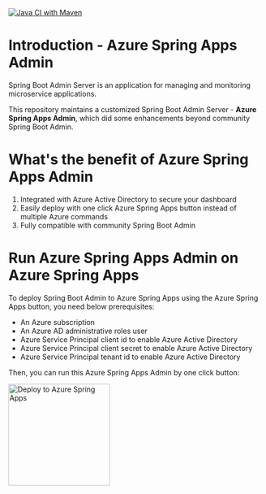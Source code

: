 [![Java CI with Maven](https://github.com/fangjian0423/asa-admin/actions/workflows/maven.yml/badge.svg)](https://github.com/fangjian0423/asa-admin/actions/workflows/maven.yml)

# Introduction - Azure Spring Apps Admin

Spring Boot Admin Server is an application for managing and monitoring microservice applications.

This repository maintains a customized Spring Boot Admin Server - **Azure Spring Apps Admin**, which did some enhancements beyond community Spring Boot Admin.

# What's the benefit of Azure Spring Apps Admin

1. Integrated with Azure Active Directory to secure your dashboard
2. Easily deploy with one click Azure Spring Apps button instead of multiple Azure commands
3. Fully compatible with community Spring Boot Admin

# Run Azure Spring Apps Admin on Azure Spring Apps

To deploy Spring Boot Admin to Azure Spring Apps using the Azure Spring Apps button, you need below prerequisites:

- An Azure subscription
- An Azure AD administrative roles user
- Azure Service Principal client id to enable Azure Active Directory
- Azure Service Principal client secret to enable Azure Active Directory
- Azure Service Principal tenant id to enable Azure Active Directory

Then, you can run this Azure Spring Apps Admin by one click button:

<a href="https://yonghui-apps-dev-nubesgen.azuremicroservices.io/deploy.html?url=https://github.com/fangjian0423/asa-admin" data-linktype="external">
<img src="https://user-images.githubusercontent.com/58474919/236122963-8c0857bb-3822-4485-892a-445fa33f1612.png" alt="Deploy to Azure Spring Apps" width="200px" data-linktype="relative-path">
</a>

